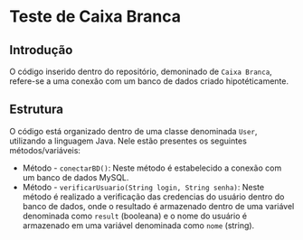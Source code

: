 # Teste de Caixa Branca

## Introdução
O código inserido dentro do repositório, demoninado de `Caixa Branca`, refere-se a uma conexão com um banco de dados criado hipotéticamente.

## Estrutura
O código está organizado dentro de uma classe denominada `User`, utilizando a linguagem Java. Nele estão presentes os seguintes métodos/variáveis:

- Método - `conectarBD()`: Neste método é estabelecido a conexão com um banco de dados MySQL.
- Método - `verificarUsuario(String login, String senha)`: Neste método é realizado a verificação das credencias do usuário dentro do banco de dados, onde o resultado é armazenado dentro de uma variável denominada como `result` (booleana) e o nome do usuário é armazenado em uma variável denominada como `nome` (string).
